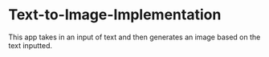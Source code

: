 # Text-to-Image-Implementation
This app takes in an input of text and then generates an image based on the text inputted.
